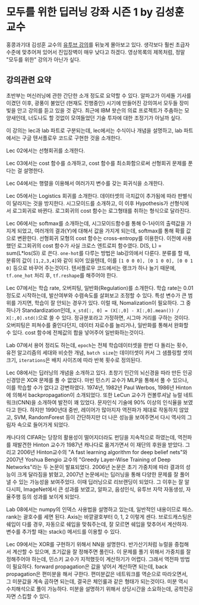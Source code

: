 # 모두를 위한 딥러닝 강좌 시즌 1 by 김성훈 교수

홍콩과기대 김성훈 교수의 [유투브 강의](https://www.youtube.com/watch?v=BS6O0zOGX4E&list=PLlMkM4tgfjnLSOjrEJN31gZATbcj_MpUm)를 뒤늦게 몰아보고 있다. 생각보다 훨씬 초급자 수준에 맞추어져 있어서 진입장벽이 매우 낮다고 하겠다. 영상목록의 제목처럼, 정말 "모두를 위한" 강의가 아닌가 싶다.

## 강의관련 요약

초반부는 머신러닝에 관한 간단한 소개 정도로 요약할 수 있다. 알파고가 이세돌 기사를 이겼던 이후, 광풍이 불었던 (현재도 진행중인) 시기에 만들어진 강의여서 모두들 장미빛을 안고 강의를 듣고 있을 것 같다. 최근에 IBM 왓슨의 의료 프로젝트가 주춤하는 모양새인데, 너도나도 할 것없이 모여들었던 기술 투자에 대한 조정기가 아닐까 싶다.

이 강의는 lec과 lab 파트로 구분되는데, lec에서는 수식이나 개념을 설명하고, lab 파트에서는 구글 텐서플로우 코드로 구현한 것을 소개한다.

Lec 02에서는 선형회귀를 소개한다.

Lec 03에서는 cost 함수를 소개하고, cost 함수를 최소화함으로써 선형회귀 문제를 푼다는 걸 설명한다.

Lec 04에서는 행렬을 이용해서 여러가지 변수를 갖는 회귀식을 소개한다.

Lec 05에서는 Logistics 회귀를 소개한다. 데이터셋의 극치값이 추가됨에 따라 판별식이 달라지는 것을 방지한다. 시그모이드를 소개하고, 이 이후 Hypothesis가 선형식에서 로그회귀로 바뀐다. 로그회귀의 cost 함수는 로그형태를 취하는 형식으로 달라진다.

Lec 06에서는 softmax를 소개하는데, 시그모이드함수를 통해 0-1사이의 출력값을 가지게 되었고, 여러개의 결과(Y)에 대해서 값을 가지게 되는데, softmax를 통해 확률 값으로 변환한다. 선형회귀 모형의 cost 함수는 cross-entropy를 이용한다. 이전에 사용했던 로그회귀의 cost 함수가 사실 크로스 엔트로피 함수였다. D(S, L) = sum(L*los(S)) 로 쓴다. `one-hot`를 다루는 방법은 lab강의에서 다룬다. 분류를 할 때, 분류의 값이 `[1,2,3,4]`와 같이 되어 있을텐데, 이를 `[1 0 0 0], [0 1 0 0], [0 0 1 0]` 등으로 바꾸어 주는것이다. 텐서플로우 코드에서는 랭크가 하나 늘기 때문에, `tf.one_hot` 처리 후, `tf.reshape`를 해주어야 한다.

Lec 07에서는 학습 rate, 오버피팅, 일반화(Regulation)를 소개한다. 학습 rate는 0.01정도로 시작하는데, 발산여부와 수렴속도를 살펴보고 조정할 수 있다. 특성 변수가 큰 범위를 가지면, 학습이 잘 안되는 경우가 있다. 이럴 때, Nomalization이 필요하다. 그 중 하나가 Standardization인데, `x_std[:, 0] = (X[:,0] - X[:,0].mean()) / X[:,0].std()`으로 쓸 수 있다. 정규분포라고 가정하면, 시그마 거리를 구하는 것이다. 오버피팅은 피쳐수를 줄인다던지, 데이터 자료수를 늘리거나, 일반화를 통해서 완화할 수 있다. cost 함수에 전체값의 합을 넣어주어 일반화하는것이다.

Lab 07에서 용어 정리도 하는데, `epoch`는 전체 학습데이터셋을 한번 다 돌리는 횟수, 유전 알고리즘의 세대와 비슷한 개념, `batch size`는 데이터셋이 커서 그 샘플링할 셋의 크기, `iterations`은 배치 사이즈에 따라 반복 횟수로 정의된다.

Lec 08에서는 딥러닝의 개념을 소개하고 있다. 초창기 인간의 뇌신경을 따라 만든 인공신경망은 XOR 문제를 풀 수 없었다. 마빈 민스키 교수가 MLP을 통해서 풀 수 있으나, 이를 학습할 수가 없다고 강변하였다. 1974년, 1982년 Paul Werbos, 1986년 Hinton에 의해서 backpropagation이 소개되었다. 또한 LeCun 교수가 컨볼루셔날 뉴럴 네트워크(CNN)을 소개하여 발전이 꽤 있었다. 문자인식 기술에 90% 이상의 인식율을 보였다고 한다. 하지만 1990년대 중반, 레이어가 많아지자 역전파가 제대로 작동하지 않았고, SVM, RandomForest 등이 간단하지만 더 나은 성능을 보여주면서 다시 역사의 그림자 속으로 들어가게 되었다.

캐나다의 CIFAR는 당장의 활용성이 떨어지더라도 펀딩을 지속적으로 하였는데, 역전파를 재발견한 Hinton 교수가 1987년 캐나다로 옮겨가면서 이 재단의 후원을 받았다. 그리고 2006년 Hinton교수의 "A fast learning algorithm for deep belief nets"와 2007년 Yoshua Bengio 교수의 "Greedy Layer-Wise Training of Deep Networks"라는 두 논문이 발표되었다. 2006년 논문은 초기 가중치에 따라 결과의 성능이 크게 달라짐을 밝혔고, 2007년 논문에서는 딥러닝을 통해 다양한 문제를 잘 풀어낼 수 있는 가능성을 보여주었다. 이때 딥러닝으로 리브랜딩이 되었다. 그 이후는 잘 알다시피, ImageNet에서 큰 성과를 보였고, 알파고, 음성인식, 유투브 자막 자동생성, 자율주행 등의 성과를 보이게 되었다.

Lab 08에서는 numpy의 인덱스 사용법을 설명하고 있는데, 일반적인 내용이므로 패스. rank는 괄호수를 세면 된다. Axis는 바깥괄호부터 0, 1, 2 이렇게 센다. 브로드캐스팅은 쉐입이 다를 경우, 자동으로 쉐입을 맞춰주는데, 잘 모르면 쉐입을 맞추어서 계산하자. 변수를 추가할 때는 stack() 메서드를 이용할 수 있다.

Lec 09에서는 XOR를 구현하기 위해서 NN을 설명한다. 반가산기처럼 뉴럴을 중첩해서 계산할 수 있으며, 초기값을 잘 정해주면 풀린다. 이 문제를 풀기 위해서 가중치를 잘 정해주어야 하는데, 민스키 교수가 지적했듯이 계산하기가 어렵다. 그래서 역전파 방법이 필요하다. forward propagation은 값을 넣어서 계산하면 되는데, back propagation은 편미분을 해서 구한다. 편미분값은 네트워크를 역순으로 따라오면서, 그 미분값을 계속 곱하면 되는데, 결국은 체인룰과 같은 형태가 되는것이다. 미분 역시 수치해석으로 풀이 가능하다. 미분을 설명하기 위해서 상당시간을 소요하는데, 공학전공자면 스킵할 수 있다.
